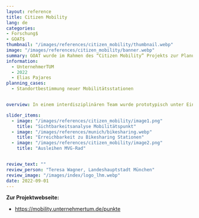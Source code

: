 ```yaml
---
layout: reference
title: Citizen Mobility
lang: de
categories:
- Forschung$
- GOAT$
thumbnail: "/images/references/citizen_mobility/thumbnail.webp"
image: "/images/references/citizen_mobility/banner.webp"
summary: GOAT wurde im Rahmen des “Citizen Mobility” Projekts zur Planung neuer Mobilitätsstationen in München eingesetzt.
information:
  - UnternehmerTUM
  - 2022
  - Elias Pajares
planning_cases:
  - Standortbestimmung neuer Mobilitätsstationen


overview: In einem interdisziplinären Team wurde prototypisch unter Einbindung von Bürgerinnen und Bürgern ein Prozess für eine bürgerzentrierte Planung und Evaluation von Mobilitätspunkten (Carsharing, Bikesharing) entwickelt. Hierbei wurde GOAT zur datenbasieren Untersuchung der Mobilitäts- und Angebotsbedürfnisse in einem Münchner Quartier eingesetzt und daraus konkrete Mobilitätsangebote und sonstige Bedarfe/Wünsche für die Planung und Einrichtung von bürgerzentrierten Mobilitätspunkten abgeleitet.

slider_items:
  - image: "/images/references/citizen_mobility/image1.png"
    title: "Sichtbarkeitsanalyse Mobilitätspunkt"
  - image: "/images/references/munich/bikesharing.webp"
    title: "Erreichbarkeit zu Bikesharing Stationen"
  - image: "/images/references/citizen_mobility/image2.png"
    title: "Ausleihen MVG-Rad"


review_text: ""
review_person: "Teresa Wagner, Landeshauptstadt München"
review_image: "/images/index/logo_lhm.webp"
date: 2022-09-01
---
```





**Zur Projektwebseite:**
- https://mobility.unternehmertum.de/punkte